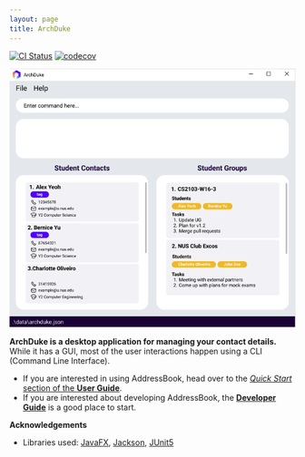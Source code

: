 ```yaml
---
layout: page
title: ArchDuke
---
```


[![CI Status](https://github.com/AY2122S2-CS2103-W16-3/tp/workflows/Java%20CI/badge.svg)](https://github.com/AY2122S2-CS2103-W16-3/tp/actions)
[![codecov](https://codecov.io/gh/AY2122S2-CS2103-W16-3/tp/branch/master/graph/badge.svg?token=NE5W6VTRJD)](https://codecov.io/gh/AY2122S2-CS2103-W16-3/tp)

![Ui](images/Ui.png)

**ArchDuke is a desktop application for managing your contact details.** While it has a GUI, most of the user interactions happen using a CLI (Command Line Interface).

* If you are interested in using AddressBook, head over to the [_Quick Start_ section of the **User Guide**](UserGuide.html#quick-start).
* If you are interested about developing AddressBook, the [**Developer Guide**](DeveloperGuide.html) is a good place to start.


**Acknowledgements**

* Libraries used: [JavaFX](https://openjfx.io/), [Jackson](https://github.com/FasterXML/jackson), [JUnit5](https://github.com/junit-team/junit5)
